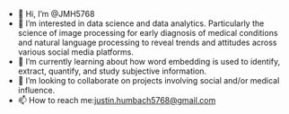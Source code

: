 - 👋 Hi, I’m @JMH5768
- 👀 I’m interested in data science and data analytics. Particularly the science of image processing for early diagnosis of medical conditions and natural language 
processing to reveal trends and attitudes across various social media platforms.
- 🌱 I’m currently learning about how word embedding is used to identify, extract, quantify, and study subjective information.
- 💞️ I’m looking to collaborate on projects involving social and/or medical influence. 
- 📫 How to reach me:justin.humbach5768@gmail.com
<!---
JMH5768/JMH5768 is a ✨ special ✨ repository because its `README.md` (this file) appears on your GitHub profile.
You can click the Preview link to take a look at your changes.
--->
